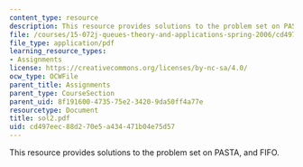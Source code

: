 ```yaml
---
content_type: resource
description: This resource provides solutions to the problem set on PASTA, and FIFO.
file: /courses/15-072j-queues-theory-and-applications-spring-2006/cd497eec88d270e5a434471b04e75d57_sol2.pdf
file_type: application/pdf
learning_resource_types:
- Assignments
license: https://creativecommons.org/licenses/by-nc-sa/4.0/
ocw_type: OCWFile
parent_title: Assignments
parent_type: CourseSection
parent_uid: 8f191600-4735-75e2-3420-9da50ff4a77e
resourcetype: Document
title: sol2.pdf
uid: cd497eec-88d2-70e5-a434-471b04e75d57
---
```

This resource provides solutions to the problem set on PASTA, and FIFO.